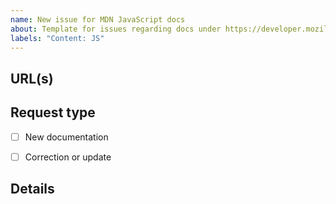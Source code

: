 ```yaml
---
name: New issue for MDN JavaScript docs
about: Template for issues regarding docs under https://developer.mozilla.org/en-US/docs/Web/JavaScript.
labels: "Content: JS"
---
```


## URL(s)
<!-- Please include the URL of the page(s) you are seeing the problem on, if it concerns one or more specific pages -->


## Request type
<!-- Select the appropriate option -->
- [ ] New documentation
- [ ] Correction or update


## Details
<!-- Tell us about the issue you saw. A clear description, links, and screenshots help us fix it faster. -->


